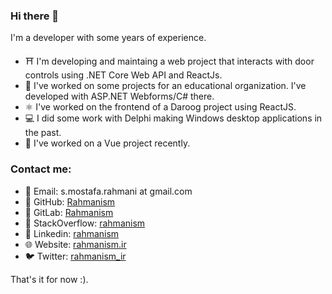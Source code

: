 ### Hi there 👋

I'm a developer with some years of experience.  
- ⛩ I'm developing and maintaing a web project that interacts with door controls using .NET Core Web API and ReactJs.  
- 🔭 I've worked on some projects for an educational organization. I've developed with ASP.NET Webforms/C# there.
- ⚛️ I've worked on the frontend of a Daroog project using ReactJS.  
- 💻 I did some work with Delphi making Windows desktop applications in the past.
- 🌱 I've worked on a Vue project recently.




### Contact me:  
- 📧  Email: s.mostafa.rahmani at gmail.com
- 🐙  GitHub: [Rahmanism](https://github.com/Rahmanism/)
- 💎  GitLab: [Rahmanism](https://gitlab.com/Rahmanism/)
- 📶  StackOverflow: [rahmanism](https://stackoverflow.com/story/rahmanism)
- 🏦  Linkedin: [rahmanism](https://www.linkedin.com/in/rahmanism/)
- 🌐  Website: [rahmanism.ir](https://rahmanism.ir)
- 🐦  Twitter: [rahmanism_ir](https://twitter.com/rahmanism_ir)


That's it for now :).  

